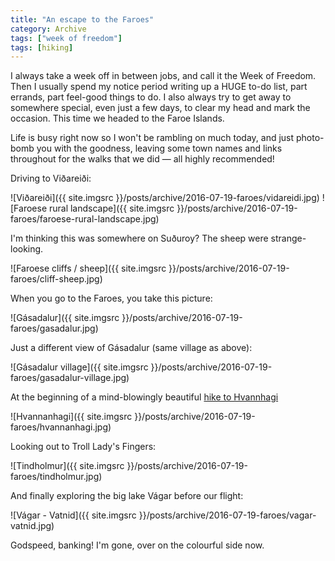 ```yaml
---
title: "An escape to the Faroes"
category: Archive
tags: ["week of freedom"]
tags: [hiking]
---
```



I always take a week off in between jobs, and call it the Week of Freedom. Then I usually spend my notice period writing up a HUGE to-do list, part errands, part feel-good things to do. I also always try to get away to somewhere special, even just a few days, to clear my head and mark the occasion. This time we headed to the Faroe Islands.

Life is busy right now so I won't be rambling on much today, and just photo-bomb you with the goodness, leaving some town names and links throughout for the walks that we did — all highly recommended!

Driving to Viðareiði:

![Viðareiði]({{ site.imgsrc }}/posts/archive/2016-07-19-faroes/vidareidi.jpg)
![Faroese rural landscape]({{ site.imgsrc }}/posts/archive/2016-07-19-faroes/faroese-rural-landscape.jpg)

I'm thinking this was somewhere on Suðuroy? The sheep were strange-looking.

![Faroese cliffs / sheep]({{ site.imgsrc }}/posts/archive/2016-07-19-faroes/cliff-sheep.jpg)

When you go to the Faroes, you take this picture:

![Gásadalur]({{ site.imgsrc }}/posts/archive/2016-07-19-faroes/gasadalur.jpg)

Just a different view of Gásadalur (same village as above):

![Gásadalur village]({{ site.imgsrc }}/posts/archive/2016-07-19-faroes/gasadalur-village.jpg)

At the beginning of a mind-blowingly beautiful <a href="https://www.tripadvisor.co.uk/ShowUserReviews-g190337-d8481941-r297508072-Hvannhagi-Suduroy.html">hike to Hvannhagi</a>

![Hvannanhagi]({{ site.imgsrc }}/posts/archive/2016-07-19-faroes/hvannanhagi.jpg)

Looking out to Troll Lady's Fingers:

![Tindholmur]({{ site.imgsrc }}/posts/archive/2016-07-19-faroes/tindholmur.jpg)

And finally exploring the big lake Vágar before our flight:

![Vágar - Vatnid]({{ site.imgsrc }}/posts/archive/2016-07-19-faroes/vagar-vatnid.jpg)

Godspeed, banking! I'm gone, over on the colourful side now.